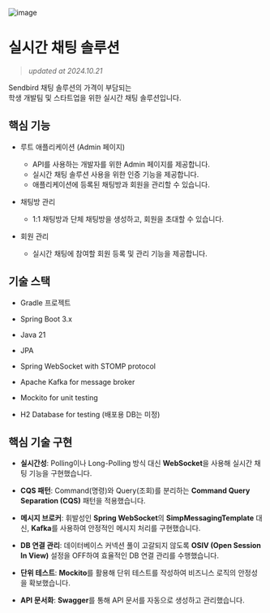 ![image](https://github.com/user-attachments/assets/f3b2fccf-4922-4ee9-841a-c038c3da09bf)

# 실시간 채팅 솔루션
> _updated at 2024.10.21_

Sendbird 채팅 솔루션의 가격이 부담되는<br/>
학생 개발팀 및 스타트업을 위한 실시간 채팅 솔루션입니다.

## 핵심 기능
- 루트 애플리케이션 (Admin 페이지)
  - API를 사용하는 개발자를 위한 Admin 페이지를 제공합니다.
  - 실시간 채팅 솔루션 사용을 위한 인증 기능을 제공합니다.
  - 애플리케이션에 등록된 채팅방과 회원을 관리할 수 있습니다.
    
- 채팅방 관리
  - 1:1 채팅방과 단체 채팅방을 생성하고, 회원을 초대할 수 있습니다.
    
- 회원 관리
  - 실시간 채팅에 참여할 회원 등록 및 관리 기능을 제공합니다.
    
## 기술 스택
- Gradle 프로젝트

- Spring Boot 3.x
- Java 21
- JPA
- Spring WebSocket with STOMP protocol
- Apache Kafka for message broker
- Mockito for unit testing
- H2 Database for testing (배포용 DB는 미정)

## 핵심 기술 구현
- **실시간성**: Polling이나 Long-Polling 방식 대신 **WebSocket**을 사용해 실시간 채팅 기능을 구현했습니다.

- **CQS 패턴**: Command(명령)와 Query(조회)를 분리하는 **Command Query Separation (CQS)** 패턴을 적용했습니다.
- **메시지 브로커**: 휘발성인 **Spring WebSocket**의 **SimpMessagingTemplate** 대신, **Kafka**를 사용하여 안정적인 메시지 처리를 구현했습니다.
- **DB 연결 관리**: 데이터베이스 커넥션 풀이 고갈되지 않도록 **OSIV (Open Session In View)** 설정을 OFF하여 효율적인 DB 연결 관리를 수행했습니다.
- **단위 테스트**: **Mockito**를 활용해 단위 테스트를 작성하여 비즈니스 로직의 안정성을 확보했습니다.
- **API 문서화**: **Swagger**를 통해 API 문서를 자동으로 생성하고 관리했습니다.
